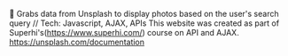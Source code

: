 🚀 Grabs data from Unsplash to display photos based on the user's search query // Tech: Javascript, AJAX, APIs 
This website was created as part of Superhi's(https://www.superhi.com/) course on API and AJAX.
https://unsplash.com/documentation
